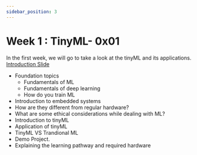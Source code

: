 ```yaml
---
sidebar_position: 3
---
```


# Week 1 : TinyML- 0x01

In the first week, we will go to take a look at the tinyML and its applications.  [Introduction Slide](https://docs.google.com/presentation/d/1FDYeaRdats0U0-jgMmM9BICJGdZRwG97qw5vBjBPQe0/edit#slide=id.g120b0cda2e7_0_199)

* Foundation topics
  * Fundamentals of ML
  * Fundamentals of deep learning
  * How do you train ML
 * Introduction to embedded systems
* How are they different from regular hardware?
* What are some ethical considerations while dealing with ML?
* Introduction to tinyML 
* Application of tinyML 
* TinyML VS Trandional ML 
* Demo Project. 
* Explaining the learning pathway and required hardware 

